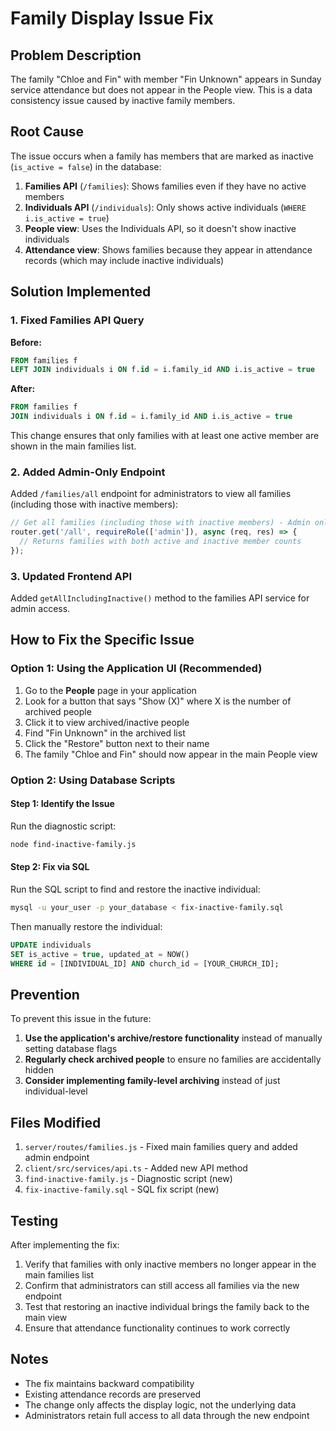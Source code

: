 # Family Display Issue Fix

## Problem Description

The family "Chloe and Fin" with member "Fin Unknown" appears in Sunday service attendance but does not appear in the People view. This is a data consistency issue caused by inactive family members.

## Root Cause

The issue occurs when a family has members that are marked as inactive (`is_active = false`) in the database:

1. **Families API** (`/families`): Shows families even if they have no active members
2. **Individuals API** (`/individuals`): Only shows active individuals (`WHERE i.is_active = true`)
3. **People view**: Uses the Individuals API, so it doesn't show inactive individuals
4. **Attendance view**: Shows families because they appear in attendance records (which may include inactive individuals)

## Solution Implemented

### 1. Fixed Families API Query

**Before:**
```sql
FROM families f
LEFT JOIN individuals i ON f.id = i.family_id AND i.is_active = true
```

**After:**
```sql
FROM families f
JOIN individuals i ON f.id = i.family_id AND i.is_active = true
```

This change ensures that only families with at least one active member are shown in the main families list.

### 2. Added Admin-Only Endpoint

Added `/families/all` endpoint for administrators to view all families (including those with inactive members):

```javascript
// Get all families (including those with inactive members) - Admin only
router.get('/all', requireRole(['admin']), async (req, res) => {
  // Returns families with both active and inactive member counts
});
```

### 3. Updated Frontend API

Added `getAllIncludingInactive()` method to the families API service for admin access.

## How to Fix the Specific Issue

### Option 1: Using the Application UI (Recommended)

1. Go to the **People** page in your application
2. Look for a button that says "Show (X)" where X is the number of archived people
3. Click it to view archived/inactive people
4. Find "Fin Unknown" in the archived list
5. Click the "Restore" button next to their name
6. The family "Chloe and Fin" should now appear in the main People view

### Option 2: Using Database Scripts

#### Step 1: Identify the Issue
Run the diagnostic script:
```bash
node find-inactive-family.js
```

#### Step 2: Fix via SQL
Run the SQL script to find and restore the inactive individual:
```bash
mysql -u your_user -p your_database < fix-inactive-family.sql
```

Then manually restore the individual:
```sql
UPDATE individuals 
SET is_active = true, updated_at = NOW() 
WHERE id = [INDIVIDUAL_ID] AND church_id = [YOUR_CHURCH_ID];
```

## Prevention

To prevent this issue in the future:

1. **Use the application's archive/restore functionality** instead of manually setting database flags
2. **Regularly check archived people** to ensure no families are accidentally hidden
3. **Consider implementing family-level archiving** instead of just individual-level

## Files Modified

1. `server/routes/families.js` - Fixed main families query and added admin endpoint
2. `client/src/services/api.ts` - Added new API method
3. `find-inactive-family.js` - Diagnostic script (new)
4. `fix-inactive-family.sql` - SQL fix script (new)

## Testing

After implementing the fix:

1. Verify that families with only inactive members no longer appear in the main families list
2. Confirm that administrators can still access all families via the new endpoint
3. Test that restoring an inactive individual brings the family back to the main view
4. Ensure that attendance functionality continues to work correctly

## Notes

- The fix maintains backward compatibility
- Existing attendance records are preserved
- The change only affects the display logic, not the underlying data
- Administrators retain full access to all data through the new endpoint
